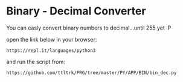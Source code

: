 
Binary - Decimal Converter
======

You can easly convert binary numbers to decimal...until 255 yet :P

open the link below in your browser:

```
https://repl.it/languages/python3
```

and run the script from:

```
https://github.com/ttltrk/PRG/tree/master/PY/APP/BIN/bin_dec.py
```

